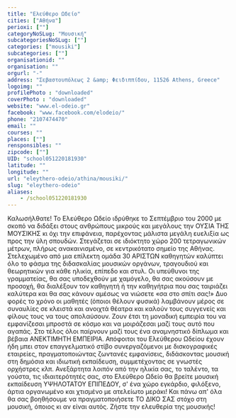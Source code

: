 ```yaml
---
title: "Ελεύθερο Ωδείο"
cities: ["Αθήνα"]
perioxi: [""]
categoryNoSLug: "Μουσική"
subcategoriesNoSLug: [""]
categories: ["mousiki"]
subcategories: [""]
organisationid: ""
organisation: ""
orgurl: "-"
address: "Σεβαστουπόλεως 2 &amp; Φειδιππίδου, 11526 Athens, Greece"
logoimg: ""
profilePhoto : "downloaded"
coverPhoto : "downloaded"
website: "www.el-odeio.gr"
facebook: "www.facebook.com/elodeio/"
phone: "2107474470"
email: ""
courses: ""
places: [""]
rensponsibles: ""
zipcode: [""]
UID: "school051220181930"
latitude: ""
longitude: ""
url: "eleythero-odeio/athina/mousiki/"
slug: "eleythero-odeio"
aliases:
    - /school051220181930
---
```





Καλωσήλθατε! Το Ελεύθερο Ωδείο ιδρύθηκε το Σεπτέμβριο του 2000 με σκοπό να διδάξει στους ανθρώπους μικρούς και μεγάλους την ΟΥΣΙΑ ΤΗΣ ΜΟΥΣΙΚΗΣ κι όχι την επιφάνεια, παρέχοντας μάλιστα μεγάλη ευελιξία ως προς την ύλη σπουδών. Στεγάζεται σε ιδιόκτητο χώρο 200 τετραγωνικών μέτρων, πλήρως ανακαινισμένο, σε κεντρικότατο σημείο της Αθήνας. Στελεχωμένο από μια επίλεκτη ομάδα 30 ΑΡΙΣΤΩΝ καθηγητών καλύπτει όλο το φάσμα της διδασκαλίας μουσικών οργάνων, τραγουδιού και θεωρητικών για κάθε ηλικία, επίπεδο και στυλ. Οι υπεύθυνοι της γραμματείας, θα σας υποδεχθούν με χαμόγελο, θα σας ακούσουν με προσοχή, θα διαλέξουν τον καθηγητή ή την καθηγήτρια που σας ταιριάζει καλύτερα και θα σας κάνουν αμέσως να νιώσετε «σα στο σπίτι σας!» Δυο φορές το χρόνο οι μαθητές (όποιοι θέλουν φυσικά) λαμβάνουν μέρος σε συναυλίες σε κλειστά και ανοιχτά θέατρα και καλούν τους συγγενείς και φίλους τους να τους απολαύσουν. Ζουν έτσι τη μοναδική εμπειρία του να εμφανίζεσαι μπροστά σε κόσμο και να μοιράζεσαι μαζί τους αυτό που αγαπάς. Στο τέλος όλοι παίρνουν μαζί τους ένα αναμνηστικό δίπλωμα και βέβαια ΑΝΕΚΤΙΜΗΤΗ ΕΜΠΕΙΡΙΑ. Απόφοιτοι του Ελεύθερου Ωδείου έχουν ήδη μπει στον επαγγελματικό στίβο συνεργαζόμενοι με δισκογραφικές εταιρείες, πραγματοποιώντας ζωντανές εμφανίσεις, διδάσκοντας μουσική στη δημόσια και ιδιωτική εκπαίδευση, συμμετέχοντας σε γνωστές ορχήστρες κλπ. Ανεξάρτητα λοιπόν από την ηλικία σας, το ταλέντο, τα γούστα, τις ιδιαιτερότητές σας, στο Ελεύθερο Ωδείο θα βρείτε μουσική εκπαίδευση ΥΨΗΛΟΤΑΤΟΥ ΕΠΙΠΕΔΟΥ, σ&#39; ένα χώρο εγκάρδιο, φιλόξενο, άρτια οργανωμένο και χτισμένο με ατελείωτο μεράκι! Και πάνω απ&#39; όλα θα σας βοηθήσουμε να πραγματοποιήσετε ΤΟ ΔΙΚΟ ΣΑΣ στόχο στη μουσική, όποιος κι αν είναι αυτός. Ζήστε την ελευθερία της μουσικής!